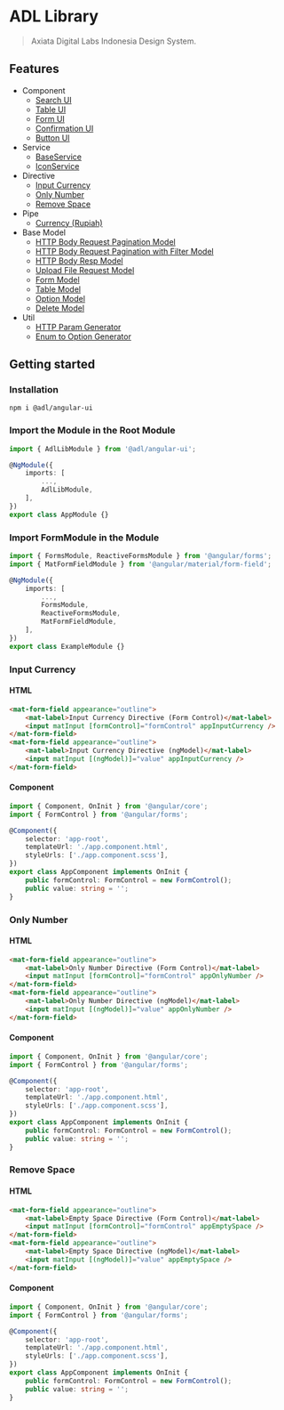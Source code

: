 # ADL Library

> Axiata Digital Labs Indonesia Design System.

## Features

- Component
  - [Search UI](https://github.com/abudygold/Angular-UI?tab=readme-ov-file#search-ui-component)
  - [Table UI](https://github.com/abudygold/Angular-UI/blob/main/README-TABLE.md)
  - [Form UI](https://github.com/abudygold/Angular-UI/blob/main/README-FORM.md)
  - [Confirmation UI](https://github.com/abudygold/Angular-UI/blob/main/README-CONFIRMATION.md)
  - [Button UI](https://github.com/abudygold/Angular-UI?tab=readme-ov-file#button-ui-component)
- Service
  - [BaseService](https://github.com/abudygold/Angular-UI/blob/main/README-SERVICE.md#base-service)
  - [IconService](https://github.com/abudygold/Angular-UI/blob/main/README-SERVICE.md#icon-service)
- Directive
  - [Input Currency](https://github.com/abudygold/Angular-UI/blob/main/README-DIRECTIVE.md#input-currency)
  - [Only Number](https://github.com/abudygold/Angular-UI/blob/main/README-DIRECTIVE.md#only-number)
  - [Remove Space](https://github.com/abudygold/Angular-UI/blob/main/README-DIRECTIVE.md#remove-space)
- Pipe
  - [Currency (Rupiah)](https://github.com/abudygold/Angular-UI?tab=readme-ov-file#currency-rupiah)
- Base Model
  - [HTTP Body Request Pagination Model](https://github.com/abudygold/Angular-UI/blob/main/README-MODEL.md#http-body-request-pagination-model)
  - [HTTP Body Request Pagination with Filter Model](https://github.com/abudygold/Angular-UI/blob/main/README-MODEL.md#http-body-request-pagination-with-filter-model)
  - [HTTP Body Resp Model](https://github.com/abudygold/Angular-UI/blob/main/README-MODEL.md#http-body-resp-model)
  - [Upload File Request Model](https://github.com/abudygold/Angular-UI/blob/main/README-MODEL.md#upload-file-request-model)
  - [Form Model](https://github.com/abudygold/Angular-UI/blob/main/README-MODEL.md#form-model)
  - [Table Model](https://github.com/abudygold/Angular-UI/blob/main/README-MODEL.md#table-model)
  - [Option Model](https://github.com/abudygold/Angular-UI/blob/main/README-MODEL.md#option-model)
  - [Delete Model](https://github.com/abudygold/Angular-UI/blob/main/README-MODEL.md#delete-model)
- Util
  - [HTTP Param Generator](https://github.com/abudygold/Angular-UI/blob/main/README-UTIL.md#http-param-generator)
  - [Enum to Option Generator](https://github.com/abudygold/Angular-UI/blob/main/README-UTIL.md#enum-to-option-generator)

## Getting started

### Installation

```shell
npm i @adl/angular-ui
```

### Import the Module in the Root Module

```typescript
import { AdlLibModule } from '@adl/angular-ui';

@NgModule({
	imports: [
		...,
		AdlLibModule,
	],
})
export class AppModule {}
```

### Import FormModule in the Module

```typescript
import { FormsModule, ReactiveFormsModule } from '@angular/forms';
import { MatFormFieldModule } from '@angular/material/form-field';

@NgModule({
	imports: [
		...,
		FormsModule,
		ReactiveFormsModule,
		MatFormFieldModule,
	],
})
export class ExampleModule {}
```

### Input Currency

#### HTML

```html
<mat-form-field appearance="outline">
	<mat-label>Input Currency Directive (Form Control)</mat-label>
	<input matInput [formControl]="formControl" appInputCurrency />
</mat-form-field>
<mat-form-field appearance="outline">
	<mat-label>Input Currency Directive (ngModel)</mat-label>
	<input matInput [(ngModel)]="value" appInputCurrency />
</mat-form-field>
```

#### Component

```typescript
import { Component, OnInit } from '@angular/core';
import { FormControl } from '@angular/forms';

@Component({
	selector: 'app-root',
	templateUrl: './app.component.html',
	styleUrls: ['./app.component.scss'],
})
export class AppComponent implements OnInit {
	public formControl: FormControl = new FormControl();
	public value: string = '';
}
```

### Only Number

#### HTML

```html
<mat-form-field appearance="outline">
	<mat-label>Only Number Directive (Form Control)</mat-label>
	<input matInput [formControl]="formControl" appOnlyNumber />
</mat-form-field>
<mat-form-field appearance="outline">
	<mat-label>Only Number Directive (ngModel)</mat-label>
	<input matInput [(ngModel)]="value" appOnlyNumber />
</mat-form-field>
```

#### Component

```typescript
import { Component, OnInit } from '@angular/core';
import { FormControl } from '@angular/forms';

@Component({
	selector: 'app-root',
	templateUrl: './app.component.html',
	styleUrls: ['./app.component.scss'],
})
export class AppComponent implements OnInit {
	public formControl: FormControl = new FormControl();
	public value: string = '';
}
```

### Remove Space

#### HTML

```html
<mat-form-field appearance="outline">
	<mat-label>Empty Space Directive (Form Control)</mat-label>
	<input matInput [formControl]="formControl" appEmptySpace />
</mat-form-field>
<mat-form-field appearance="outline">
	<mat-label>Empty Space Directive (ngModel)</mat-label>
	<input matInput [(ngModel)]="value" appEmptySpace />
</mat-form-field>
```

#### Component

```typescript
import { Component, OnInit } from '@angular/core';
import { FormControl } from '@angular/forms';

@Component({
	selector: 'app-root',
	templateUrl: './app.component.html',
	styleUrls: ['./app.component.scss'],
})
export class AppComponent implements OnInit {
	public formControl: FormControl = new FormControl();
	public value: string = '';
}
```
